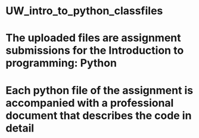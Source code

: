 # UW_intro_to_python_classfiles
# The uploaded files are assignment submissions for the Introduction to programming: Python 
# Each python file of the assignment is accompanied with a professional document that describes the code in detail
